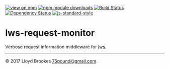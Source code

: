 [![view on npm](https://img.shields.io/npm/v/lws-request-monitor.svg)](https://www.npmjs.org/package/lws-request-monitor)
[![npm module downloads](https://img.shields.io/npm/dt/lws-request-monitor.svg)](https://www.npmjs.org/package/lws-request-monitor)
[![Build Status](https://travis-ci.org/lwsjs/request-monitor.svg?branch=master)](https://travis-ci.org/lwsjs/request-monitor)
[![Dependency Status](https://david-dm.org/lwsjs/request-monitor.svg)](https://david-dm.org/lwsjs/request-monitor)
[![js-standard-style](https://img.shields.io/badge/code%20style-standard-brightgreen.svg)](https://github.com/feross/standard)

# lws-request-monitor
Verbose request information middleware for [lws](https://github.com/lwsjs/lws).

* * *

&copy; 2017 Lloyd Brookes <75pound@gmail.com>.
